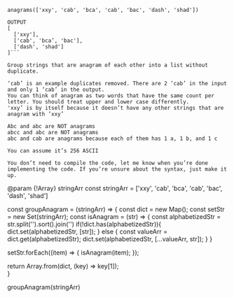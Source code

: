 ```INPUT
anagrams(['xxy', 'cab', 'bca', 'cab', 'bac', 'dash', 'shad'])

OUTPUT
[
  ['xxy'],
  ['cab', 'bca’, 'bac'],
  ['dash', 'shad']
]```

Group strings that are anagram of each other into a list without duplicate.

‘cab’ is an example duplicates removed. There are 2 ‘cab’ in the input and only 1 ‘cab’ in the output.
You can think of anagram as two words that have the same count per letter. You should treat upper and lower case differently.
'xxy’ is by itself because it doesn’t have any other strings that are anagram with ’xxy’

Abc and abc are NOT anagrams
abcc and abc are NOT anagrams
abc and cab are anagrams because each of them has 1 a, 1 b, and 1 c

You can assume it’s 256 ASCII

You don’t need to compile the code, let me know when you’re done implementing the code. If you’re unsure about the syntax, just make it up. 

```
@param {!Array<string>} stringArr
const stringArr = ['xxy', 'cab', 'bca', 'cab', 'bac', 'dash', 'shad']

const groupAnagram = (stringArr) => {
  const dict = new Map();
  const setStr = new Set(stringArr);
  const isAnagram = (str) => {
     const alphabetizedStr = str.split('').sort().join('')
     if(!dict.has(alphabetizedStr)){
      dict.set(alphabetizedStr, [str]);
     } else {
      const valueArr = dict.get(alphabetizedStr);
      dict.set(alphabetizedStr, [...valueArr, str]);
     } 
  }

  setStr.forEach((item) => {
    isAnagram(item);
  });

  return Array.from(dict, (key) => key[1]);  
}

groupAnagram(stringArr)

```

